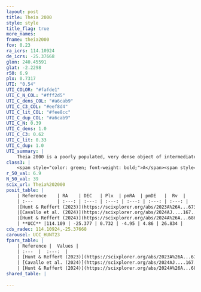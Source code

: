 ```yaml
---
layout: post
title: Theia 2000
style: style
title_flag: true
more_names: 
fname: theia2000
fov: 0.23
ra_icrs: 114.10924
de_icrs: -25.37668
glon: 240.45591
glat: -2.2298
r50: 6.9
plx: 0.7317
UTI: "0.54"
UTI_COLOR: "#fafde1"
UTI_C_N_COL: "#fff2d5"
UTI_C_dens_COL: "#a6cab9"
UTI_C_C3_COL: "#eef8d4"
UTI_C_lit_COL: "#fee8cc"
UTI_C_dup_COL: "#a6cab9"
UTI_C_N: 0.39
UTI_C_dens: 1.0
UTI_C_C3: 0.62
UTI_C_lit: 0.33
UTI_C_dup: 1.0
UTI_summary: |
    Theia 2000 is a poorly populated, very dense object of intermediate C3 quality. It was recently reported in the literature.
class3: |
    <span style="color: green; font-weight: bold;">A</span><span style="color: red; font-weight: bold;">C</span>
r_50_val: 6.9
N_50_val: 39
scix_url: Theia%202000
posit_table: |
    | Reference    | RA    | DEC   | Plx  | pmRA  | pmDE   |  Rv  |
    | :---         | :---: | :---: | :---: | :---: | :---: | :---: |
    |[Hunt & Reffert (2023)](https://scixplorer.org/abs/2023A%26A...673A.114H) | 114.132 | -25.356 | 0.74 | -4.903 | 4.888 | 32.455 |
    |[Cavallo et al. (2024)](https://scixplorer.org/abs/2024AJ....167...12C) | 114.02 | -24.761 | 0.741 | -- | -- | -- |
    |[Hunt & Reffert (2024)](https://scixplorer.org/abs/2024A%26A...686A..42H) | 114.132 | -25.356 | 0.74 | -4.903 | 4.888 | 32.455 |
    | **UCC** |114.109 | -25.377 | 0.732 | -4.95 | 4.86 | 26.834 | 
cds_radec: 114.10924,-25.37668
carousel: UCC_HUNT23
fpars_table: |
    | Reference |  Values |
    | :---  |  :---:  |
    | [Hunt & Reffert (2023)](https://scixplorer.org/abs/2023A%26A...673A.114H) | `AV50=0.383, diffAV50=1.755, MOD50=10.511, logAge50=7.33` |
    | [Cavallo et al. (2024)](https://scixplorer.org/abs/2024AJ....167...12C) | `AV50=0.63, dMod50=10.81, logAge50=7.09, [Fe/H]50=-0.15` |
    | [Hunt & Reffert (2024)](https://scixplorer.org/abs/2024A%26A...686A..42H) | `MassJ=91.9321` |
shared_table: |
    
---
```

